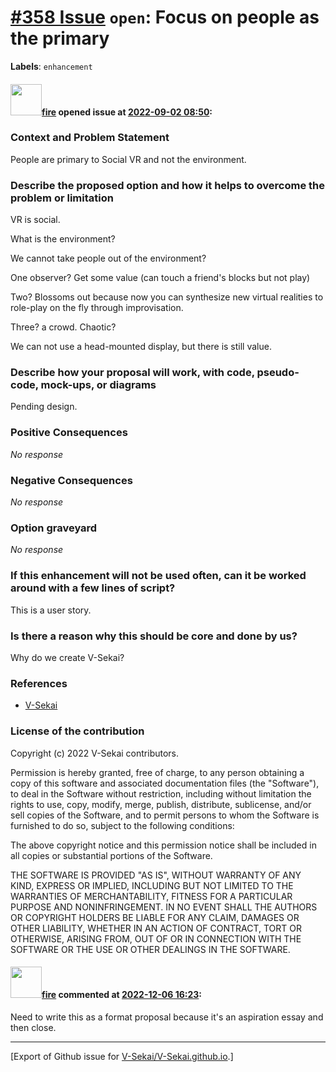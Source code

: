 # [\#358 Issue](https://github.com/V-Sekai/V-Sekai.github.io/issues/358) `open`: Focus on people as the primary
**Labels**: `enhancement`


#### <img src="https://avatars.githubusercontent.com/u/32321?u=c2e06a3d2b49a467aa907e54aa259516440267cc&v=4" width="50">[fire](https://github.com/fire) opened issue at [2022-09-02 08:50](https://github.com/V-Sekai/V-Sekai.github.io/issues/358):

### Context and Problem Statement

People are primary to Social VR and not the environment.


### Describe the proposed option and how it helps to overcome the problem or limitation

VR is social.

What is the environment?

We cannot take people out of the environment?

One observer? Get some value (can touch a friend's blocks but not play)

Two? Blossoms out because now you can synthesize new virtual realities to role-play on the fly through improvisation.

Three? a crowd. Chaotic?

We can not use a head-mounted display, but there is still value.

### Describe how your proposal will work, with code, pseudo-code, mock-ups, or diagrams

Pending design.

### Positive Consequences

_No response_

### Negative Consequences

_No response_

### Option graveyard

_No response_

### If this enhancement will not be used often, can it be worked around with a few lines of script?

This is a user story.

### Is there a reason why this should be core and done by us?

Why do we create V-Sekai?

### References

- [V-Sekai](https://v-sekai.org/)


### License of the contribution

Copyright (c) 2022 V-Sekai contributors.

Permission is hereby granted, free of charge, to any person obtaining a copy of this software and associated documentation files (the "Software"), to deal in the Software without restriction, including without limitation the rights to use, copy, modify, merge, publish, distribute, sublicense, and/or sell copies of the Software, and to permit persons to whom the Software is furnished to do so, subject to the following conditions:

The above copyright notice and this permission notice shall be included in all copies or substantial portions of the Software.

THE SOFTWARE IS PROVIDED "AS IS", WITHOUT WARRANTY OF ANY KIND, EXPRESS OR IMPLIED, INCLUDING BUT NOT LIMITED TO THE WARRANTIES OF MERCHANTABILITY, FITNESS FOR A PARTICULAR PURPOSE AND NONINFRINGEMENT. IN NO EVENT SHALL THE AUTHORS OR COPYRIGHT HOLDERS BE LIABLE FOR ANY CLAIM, DAMAGES OR OTHER LIABILITY, WHETHER IN AN ACTION OF CONTRACT, TORT OR OTHERWISE, ARISING FROM, OUT OF OR IN CONNECTION WITH THE SOFTWARE OR THE USE OR OTHER DEALINGS IN THE SOFTWARE.


#### <img src="https://avatars.githubusercontent.com/u/32321?u=c2e06a3d2b49a467aa907e54aa259516440267cc&v=4" width="50">[fire](https://github.com/fire) commented at [2022-12-06 16:23](https://github.com/V-Sekai/V-Sekai.github.io/issues/358#issuecomment-1339629995):

Need to write this as a format proposal because it's an aspiration essay and then close.


-------------------------------------------------------------------------------



[Export of Github issue for [V-Sekai/V-Sekai.github.io](https://github.com/V-Sekai/V-Sekai.github.io).]
